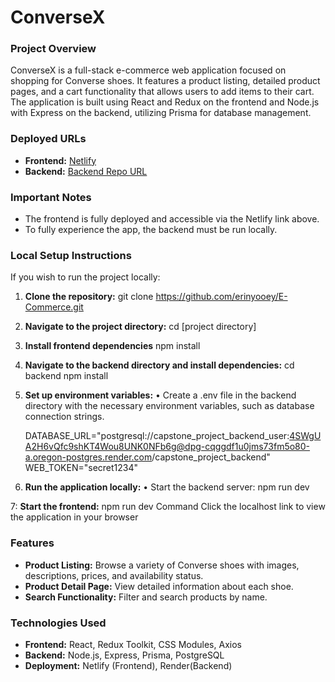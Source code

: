 # ConverseX

### **Project Overview**

ConverseX is a full-stack e-commerce web application focused on shopping for Converse shoes. It features a product listing, detailed product pages, and a cart functionality that allows users to add items to their cart. The application is built using React and Redux on the frontend and Node.js with Express on the backend, utilizing Prisma for database management.

### **Deployed URLs**
- **Frontend:** [Netlify](https://66c40ec034adde9487ce8ec8--lucent-scone-5c8186.netlify.app/)
- **Backend:** [Backend Repo URL](https://github.com/erinyooey/Capstone-Backend)

### **Important Notes**
- The frontend is fully deployed and accessible via the Netlify link above.
- To fully experience the app, the backend must be run locally.

### **Local Setup Instructions**
If you wish to run the project locally:

1. **Clone the repository:**
   git clone https://github.com/erinyooey/E-Commerce.git
2. **Navigate to the project directory:**
   cd [project directory]
3. **Install frontend dependencies**
   npm install
4. **Navigate to the backend directory and install dependencies:**
    cd backend
    npm install
5.	**Set up environment variables:**
	•	Create a .env file in the backend directory with the necessary environment variables, such as database connection strings.

    DATABASE_URL="postgresql://capstone_project_backend_user:4SWgUA2H6vQfc9shKT4Wou8UNK0NFb6g@dpg-cqggdf1u0jms73fm5o80-a.oregon-postgres.render.com/capstone_project_backend"
    WEB_TOKEN="secret1234"
6.	**Run the application locally:**
	•	Start the backend server: npm run dev

7: **Start the frontend:**
    npm run dev
    Command Click the localhost link to view the application in your browser

### **Features**

- **Product Listing:** Browse a variety of Converse shoes with images, descriptions, prices, and availability status.
- **Product Detail Page:** View detailed information about each shoe.
- **Search Functionality:** Filter and search products by name.

### **Technologies Used**

- **Frontend:** React, Redux Toolkit, CSS Modules, Axios
- **Backend:** Node.js, Express, Prisma, PostgreSQL
- **Deployment:** Netlify (Frontend), Render(Backend)
